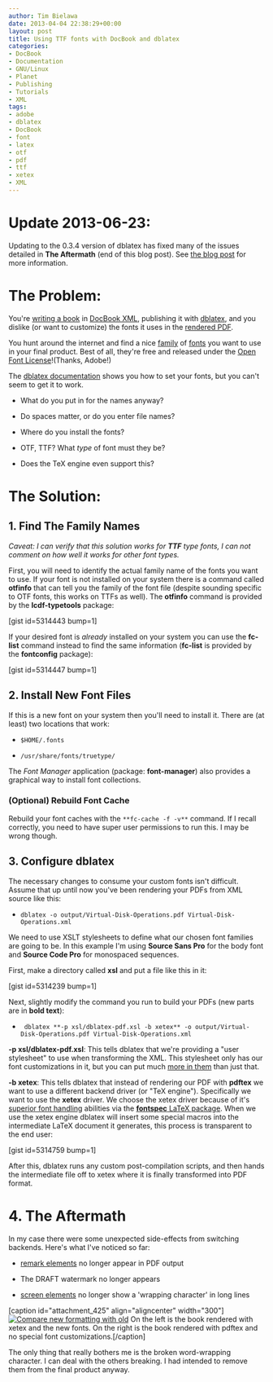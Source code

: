 ```yaml
---
author: Tim Bielawa
date: 2013-04-04 22:38:29+00:00
layout: post
title: Using TTF fonts with DocBook and dblatex
categories:
- DocBook
- Documentation
- GNU/Linux
- Planet
- Publishing
- Tutorials
- XML
tags:
- adobe
- dblatex
- DocBook
- font
- latex
- otf
- pdf
- ttf
- xetex
- XML
---
```


# Update 2013-06-23:


Updating to the 0.3.4 version of dblatex has fixed many of the issues detailed in **The Aftermath** (end of this blog post). See [the blog post](http://blog.lnx.cx/2013/06/23/update-using-ttf-fonts-with-docbook-and-dblatex/) for more information.


# The Problem:


You're [writing a book](https://github.com/tbielawa/Virtual-Disk-Guide/) in [DocBook XML](http://www.docbook.org/tdg5/en/html/docbook.html), publishing it with [dblatex](http://dblatex.sourceforge.net/), and you dislike (or want to customize) the fonts it uses in the [rendered PDF](http://lnx.cx/docs/vdg/output/Virtual-Disk-Operations.pdf).

You hunt around the internet and find a nice [family](http://blogs.adobe.com/typblography/2012/09/source-code-pro.html) of [fonts](http://blogs.adobe.com/typblography/2012/08/source-sans-pro.html) you want to use in your final product. Best of all, they're free and released under the [Open Font License](http://en.wikipedia.org/wiki/SIL_Open_Font_License)!(Thanks, Adobe!)

The [dblatex documentation](http://dblatex.sourceforge.net/doc/manual/xetex.font.html) shows you how to set your fonts, but you can't seem to get it to work.



	
  * What do you put in for the names anyway?

	
  * Do spaces matter, or do you enter file names?

	
  * Where do you install the fonts?

	
  * OTF, TTF? What _type_ of font must they be?

	
  * Does the TeX engine even support this?




# The Solution:




## 1. Find The Family Names


_Caveat: I can verify that this solution works for **TTF** type fonts, I can not comment on how well it works for other font types._

First, you will need to identify the actual family name of the fonts you want to use. If your font is not installed on your system there is a command called **otfinfo** that can tell you the family of the font file (despite sounding specific to OTF fonts, this works on TTFs as well). The **otfinfo** command is provided by the **lcdf-typetools** package:

[gist id=5314443 bump=1]

If your desired font is _already_ installed on your system you can use the **fc-list** command instead to find the same information (**fc-list** is provided by the **fontconfig** package):

[gist id=5314447 bump=1]


## 2. Install New Font Files


If this is a new font on your system then you'll need to install it. There are (at least) two locations that work:



	
  * `$HOME/.fonts`

	
  * `/usr/share/fonts/truetype/`


The _Font Manager_ application (package: **font-manager**) also provides a graphical way to install font collections.


### (Optional) Rebuild Font Cache


Rebuild your font caches with the `**fc-cache -f -v**` command. If I recall correctly, you need to have super user permissions to run this. I may be wrong though.


## 3. Configure dblatex


The necessary changes to consume your custom fonts isn't difficult. Assume that up until now you've been rendering your PDFs from XML source like this:



	
  * `dblatex -o output/Virtual-Disk-Operations.pdf Virtual-Disk-Operations.xml`


We need to use XSLT stylesheets to define what our chosen font families are going to be. In this example I'm using **Source Sans Pro** for the body font and **Source Code Pro** for monospaced sequences.

First, make a directory called **xsl** and put a file like this in it:

[gist id=5314239 bump=1]

Next, slightly modify the command you run to build your PDFs (new parts are in **bold text**):



	
  * ` dblatex **-p xsl/dblatex-pdf.xsl -b xetex** -o output/Virtual-Disk-Operations.pdf Virtual-Disk-Operations.xml`


**-p xsl/dblatex-pdf.xsl**: This tells dblatex that we're providing a "user stylesheet" to use when transforming the XML. This stylesheet only has our font customizations in it, but you can put much [more in them](https://github.com/tbielawa/Virtual-Disk-Guide/blob/master/xsl/dblatex-pdf.xsl) than just that.

**-b xetex**: This tells dblatex that instead of rendering our PDF with **pdftex** we want to use a different backend driver (or "TeX engine"). Specifically we want to use the **xetex** driver. We choose the xetex driver because of it's [superior font handling](http://wiki.contextgarden.net/Fonts_in_XeTeX) abilities via the [**fontspec** LaTeX package](http://www.ctan.org/tex-archive/macros/xetex/latex/fontspec/). When we use the xetex engine dblatex will insert some special macros into the intermediate LaTeX document it generates, this process is transparent to the end user:

[gist id=5314759 bump=1]

After this, dblatex runs any custom post-compilation scripts, and then hands the intermediate file off to xetex where it is finally transformed into PDF format.


# 4. The Aftermath


In my case there were some unexpected side-effects from switching backends. Here's what I've noticed so far:



	
  * [remark elements](http://www.docbook.org/tdg5/en/html/remark.html) no longer appear in PDF output

	
  * The DRAFT watermark no longer appears

	
  * [screen elements](http://www.docbook.org/tdg5/en/html/screen.html) no longer show a 'wrapping character' in long lines


[caption id="attachment_425" align="aligncenter" width="300"][![Compare new formatting with old](https://blog.lnx.cx/wp-content/uploads/2013/10/new-old-300x236.png)](https://blog.lnx.cx/wp-content/uploads/2013/10/new-old.png) On the left is the book rendered with xetex and the new fonts. On the right is the book rendered with pdftex and no special font customizations.[/caption]

The only thing that really bothers me is the broken word-wrapping character. I can deal with the others breaking. I had intended to remove them from the final product anyway.
